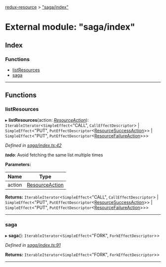 [redux-resource](../README.md) > ["saga/index"](../modules/_saga_index_.md)

# External module: "saga/index"

## Index

### Functions

* [listResources](_saga_index_.md#listresources)
* [saga](_saga_index_.md#saga)

---

## Functions

<a id="listresources"></a>

###  listResources

▸ **listResources**(action: *[ResourceAction](../interfaces/_actions_types_.resourceaction.md)*): `IterableIterator`<`SimpleEffect`<"CALL", `CallEffectDescriptor`> \| `SimpleEffect`<"PUT", `PutEffectDescriptor`<[ResourceSuccessAction](../interfaces/_actions_types_.resourcesuccessaction.md)>> \| `SimpleEffect`<"PUT", `PutEffectDescriptor`<[ResourceFailureAction](../interfaces/_actions_types_.resourcefailureaction.md)>>>

*Defined in [saga/index.ts:42](https://github.com/rcelha/redux-resource/blob/1562510/src/saga/index.ts#L42)*

*__todo__*: Avoid fetching the same list multiple times

**Parameters:**

| Name | Type |
| ------ | ------ |
| action | [ResourceAction](../interfaces/_actions_types_.resourceaction.md) |

**Returns:** `IterableIterator`<`SimpleEffect`<"CALL", `CallEffectDescriptor`> \| `SimpleEffect`<"PUT", `PutEffectDescriptor`<[ResourceSuccessAction](../interfaces/_actions_types_.resourcesuccessaction.md)>> \| `SimpleEffect`<"PUT", `PutEffectDescriptor`<[ResourceFailureAction](../interfaces/_actions_types_.resourcefailureaction.md)>>>

___
<a id="saga"></a>

###  saga

▸ **saga**(): `IterableIterator`<`SimpleEffect`<"FORK", `ForkEffectDescriptor`>>

*Defined in [saga/index.ts:91](https://github.com/rcelha/redux-resource/blob/1562510/src/saga/index.ts#L91)*

**Returns:** `IterableIterator`<`SimpleEffect`<"FORK", `ForkEffectDescriptor`>>

___

